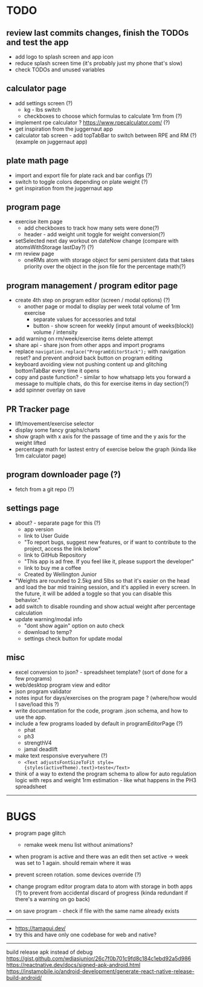 # TODO
## review last commits changes, finish the TODOs and test the app

- add logo to splash screen and app icon
- reduce splash screen time (it's probably just my phone that's slow)
- check TODOs and unused variables

## calculator page
  - add settings screen (?)
    - kg - lbs switch
    - checkboxes to choose which formulas to calculate 1rm from (?)
  - implement rpe calculator ? https://www.rpecalculator.com/ (?)
  - get inspiration from the juggernaut app
  - calculator tab screen - add topTabBar to switch between RPE and RM (?) (example on juggernaut app)

## plate math page
  - import and export file for plate rack and bar configs (?)
  - switch to toggle colors depending on plate weight (?)
  - get inspiration from the juggernaut app

## program page
  - exercise item page
    - add checkboxes to track how many sets were done(?)
    - header - add weight unit toggle for weight conversion(?)
  - setSelected next day workout on dateNow change (compare with atomsWithStorage lastDay?) (?)
  - rm review page
    - oneRMs atom with storage object for semi persistent data that takes priority over the object in the json file for the percentage math(?)

## program management / program editor page
  - create 4th step on program editor (screen / modal options) (?)
    - another page or modal to display per week total volume of 1rm exercise
      - separate values for accessories and total
      - button - show screen for weekly (input amount of weeks(block)) volume / intensity
  - add warning on rm/week/exercise items delete attempt
  - share api - share json from other apps and import programs
  - replace `navigation.replace("ProgramEditorStack");` with navigation reset? and prevent android back button on program editing
  - keyboard avoiding view not pushing content up and glitching bottomTabBar every time it opens
  - copy and paste function? - similar to how whatsapp lets you forward a message to multiple chats, do this for exercise items in day section(?)
  - add spinner overlay on save

## PR Tracker page
  - lift/movement/exercise selector
  - display some fancy graphs/charts
  - show graph with x axis for the passage of time and the y axis for the weight lifted
  - percentage math for lastest entry of exercise below the graph (kinda like 1rm calculator page)

## program downloader page (?)
  - fetch from a git repo (?)

## settings page
  - about? - separate page for this (?)
    - app version
    - link to User Guide
    - "To report bugs, suggest new features, or if want to contribute to the project, access the link below"
    - link to GitHub Repository
    - "This app is ad free. If you feel like it, please support the developer"
    - link to buy me a coffee
    - Created by Wellington Junior
  - "Weights are rounded to 2.5kg and 5lbs so that it's easier on the head and load the bar mid training session, and it's applied in every screen. In the future, it will be added a toggle so that you can disable this behavior."
  - add switch to disable rounding and show actual weight after percentage calculation
  - update warning/modal info
    - "dont show again" option on auto check
    - download to temp?
    - settings check button for update modal

## misc
  - excel conversion to json? - spreadsheet template? (sort of done for a few programs)
  - web/desktop program view and editor
  - json program validator
  - notes input for days/exercises on the program page ? (where/how would I save/load this ?)
  - write documentation for the code, program .json schema, and how to use the app.
  - include a few programs loaded by default in programEditorPage (?)
    - phat
    - ph3
    - strengthV4
    - jamal deadlift
  - make text responsive everywhere (?)
    - `<Text adjustsFontSizeToFit style={styles(activeTheme).text}>teste</Text>`
  - think of a way to extend the program schema to allow for auto regulation logic with reps and weight 1rm estimation - like what happens in the PH3 spreadsheet

---

# BUGS

- program page glitch
  - remake week menu list without animations?

- when program is active and there was an edit then set active -> week was set to 1 again. should remain where it was

- prevent screen rotation. some devices override (?)

- change program editor program data to atom with storage in both apps (?) to prevent from accidental discard of progress (kinda redundant if there's a warning on go back)

- on save program - check if file with the same name already exists

---

- https://tamagui.dev/
- try this and have only one codebase for web and native?

---

build release apk instead of debug
https://gist.github.com/wdiasjunior/26c7f0b701c9fd8c184c1ebd92a5d986
https://reactnative.dev/docs/signed-apk-android.html
https://instamobile.io/android-development/generate-react-native-release-build-android/
